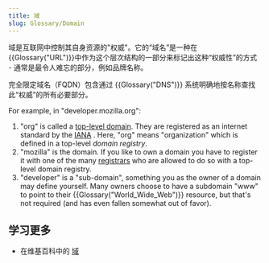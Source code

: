 ```yaml
---
title: 域
slug: Glossary/Domain
---
```


域是互联网中控制其自身资源的"权威"。它的“域名”是一种在{{Glossary("URL")}}中作为这个层次结构的一部分来标记出这种“权威性”的方式 - 通常是最令人难忘的部分，例如品牌名称。

完全限定域名（FQDN）包含通过 {{Glossary("DNS")}} 系统明确地按名称查找此“权威”的所有必要部分。

For example, in "developer.mozilla.org":

1. "org" is called a [top-level domain](https://zh.wikipedia.org/wiki/Top-level_domain). They are registered as an internet standard by the [IANA](https://zh.wikipedia.org/wiki/Internet_Assigned_Numbers_Authority) . Here, "org" means "organization" which is defined in a top-level _domain registry_.
2. "mozilla" is the domain. If you like to own a domain you have to register it with one of the many [registrars](https://zh.wikipedia.org/wiki/Domain_name_registrar) who are allowed to do so with a top-level domain registry.
3. "developer" is a "sub-domain", something you as the owner of a domain may define yourself. Many owners choose to have a subdomain "www" to point to their {{Glossary("World_Wide_Web")}} resource, but that's not required (and has even fallen somewhat out of favor).

## 学习更多

- 在维基百科中的 [域](https://zh.wikipedia.org/wiki/域)

